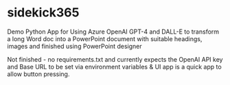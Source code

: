 # sidekick365
Demo Python App for Using Azure OpenAI GPT-4 and DALL-E to transform a long Word doc into a PowerPoint document with suitable headings, images and finished using PowerPoint designer

Not finished - no requirements.txt and currently expects the OpenAI API key and Base URL to be set via environment variables & UI app is a quick app to allow button pressing.
